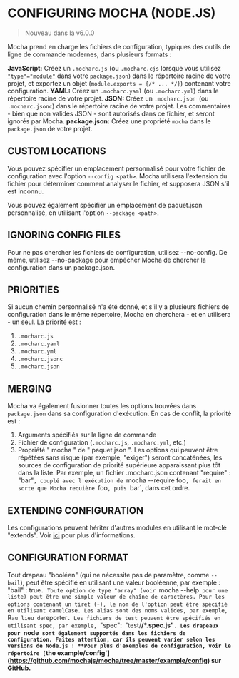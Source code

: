 # CONFIGURING MOCHA (NODE.JS)

>Nouveau dans la v6.0.0

Mocha prend en charge les fichiers de configuration, typiques des outils de ligne de commande modernes, dans plusieurs formats :

**JavaScript:** Créez un `.mocharc.js` (ou `.mocharc.cjs` lorsque vous utilisez [`"type"="module"`](https://mochajs.org/#nodejs-native-esm-support) dans votre `package.json`) dans le répertoire racine de votre projet, et exportez un objet (`module.exports = {/* ... */}`) contenant votre configuration.
**YAML:** Créez un `.mocharc.yaml` (ou `.mocharc.yml`) dans le répertoire racine de votre projet.
**JSON:** Créez un `.mocharc.json `(ou `.mocharc.jsonc`) dans le répertoire racine de votre projet. Les commentaires - bien que non valides JSON - sont autorisés dans ce fichier, et seront ignorés par Mocha.
**package.json:** Créez une propriété `mocha` dans le `package.json` de votre projet.

## CUSTOM LOCATIONS

Vous pouvez spécifier un emplacement personnalisé pour votre fichier de configuration avec l'option `--config <path>`. Mocha utilisera l'extension du fichier pour déterminer comment analyser le fichier, et supposera JSON s'il est inconnu.

Vous pouvez également spécifier un emplacement de paquet.json personnalisé, en utilisant l'option `--package <path>`.

## IGNORING CONFIG FILES

Pour ne pas chercher les fichiers de configuration, utilisez --no-config. De même, utilisez --no-package pour empêcher Mocha de chercher la configuration dans un package.json.

## PRIORITIES

Si aucun chemin personnalisé n'a été donné, et s'il y a plusieurs fichiers de configuration dans le même répertoire, Mocha en cherchera - et en utilisera - un seul. La priorité est :

1. `.mocharc.js`
2. `.mocharc.yaml`
3. `.mocharc.yml`
4. `.mocharc.jsonc`
5. `.mocharc.json`

## MERGING

Mocha va également fusionner toutes les options trouvées dans `package.json` dans sa configuration d'exécution. En cas de conflit, la priorité est :

1. Arguments spécifiés sur la ligne de commande
2. Fichier de configuration (`.mocharc.js`, `.mocharc.yml`, etc.)
3. Propriété " mocha " de " paquet.json ".
Les options qui peuvent être répétées sans risque (par exemple, "exiger") seront concaténées, les sources de configuration de priorité supérieure apparaissant plus tôt dans la liste. Par exemple, un fichier .mocharc.json contenant "require" : "bar"`, couplé avec l'exécution de `mocha --require foo`, ferait en sorte que Mocha requière `foo`, puis `bar`, dans cet ordre.

## EXTENDING CONFIGURATION

Les configurations peuvent hériter d'autres modules en utilisant le mot-clé "extends". Voir [ici](http://yargs.js.org/docs/#api-configobject-extends-keyword) pour plus d'informations.

## CONFIGURATION FORMAT

Tout drapeau "booléen" (qui ne nécessite pas de paramètre, comme `--bail`), peut être spécifié en utilisant une valeur booléenne, par exemple : "bail" : true`.
Toute option de type "array" (voir `mocha --help` pour une liste) peut être une simple valeur de chaîne de caractères.
Pour les options contenant un tiret (`-`), le nom de l'option peut être spécifié en utilisant camelCase.
Les alias sont des noms valides, par exemple, `R` au lieu de `reporter`.
Les fichiers de test peuvent être spécifiés en utilisant spec, par exemple, `"spec":` `"test/**/*.spec.js"`.
Les drapeaux pour `node` sont également supportés dans les fichiers de configuration. Faites attention, car ils peuvent varier selon les versions de Node.js !
**Pour plus d'exemples de configuration, voir le répertoire [`the example/config`](https://github.com/mochajs/mocha/tree/master/example/config) sur GitHub.**

